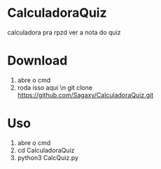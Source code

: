 # CalculadoraQuiz
calculadora pra rpzd ver a nota do quiz

# Download
1. abre o cmd
2. roda isso aqui \n
   git clone  https://github.com/Sagaxy/CalculadoraQuiz.git

# Uso

1. abre o cmd
2. cd CalculadoraQuiz
3. python3 CalcQuiz.py
